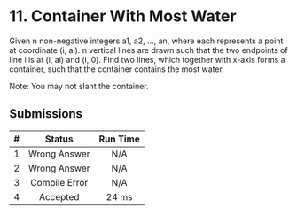 # 11. Container With Most Water
Given n non-negative integers a1, a2, ..., an, where each represents a point at coordinate (i, ai). n vertical lines are drawn such that the two endpoints of line i is at (i, ai) and (i, 0). Find two lines, which together with x-axis forms a container, such that the container contains the most water.

Note: You may not slant the container.




## Submissions
|#|Status|Run Time|
|---:|:---:|:---:|
|1|Wrong Answer|N/A|
|2|Wrong Answer|N/A|
|3|Compile Error|N/A|
|4|Accepted|24 ms|
